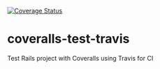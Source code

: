 [![Coverage Status](https://coveralls.io/repos/github/afinetooth/coveralls-test-travis/badge.svg?branch=develop)](https://coveralls.io/github/afinetooth/coveralls-test-travis?branch=develop)

# coveralls-test-travis
Test Rails project with Coveralls using Travis for CI
